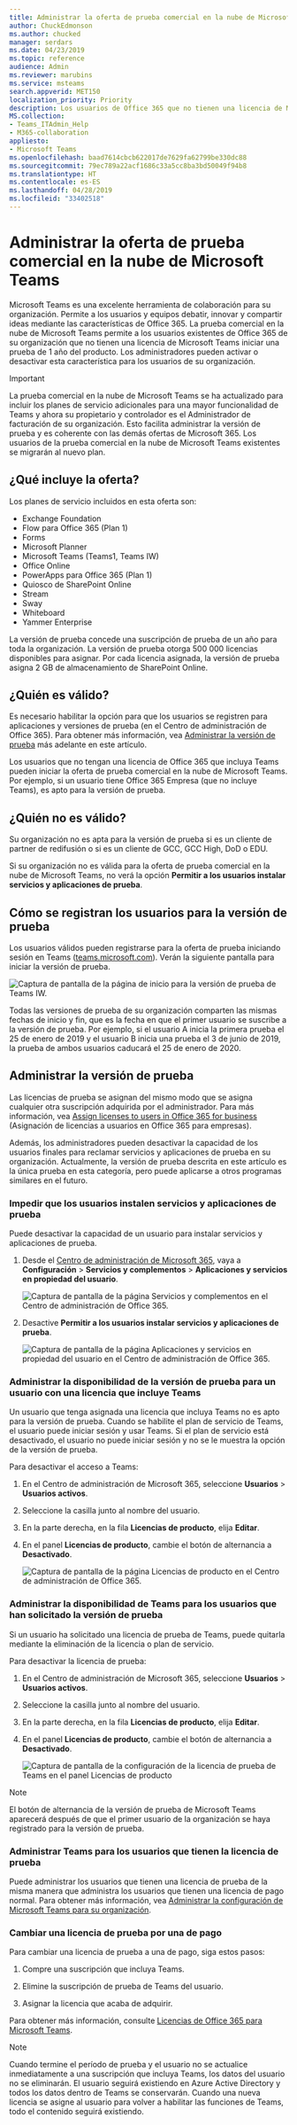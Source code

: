 ```yaml
---
title: Administrar la oferta de prueba comercial en la nube de Microsoft Teams
author: ChuckEdmonson
ms.author: chucked
manager: serdars
ms.date: 04/23/2019
ms.topic: reference
audience: Admin
ms.reviewer: marubins
ms.service: msteams
search.appverid: MET150
localization_priority: Priority
description: Los usuarios de Office 365 que no tienen una licencia de Microsoft Teams pueden iniciar una prueba de 1 año de Teams.
MS.collection:
- Teams_ITAdmin_Help
- M365-collaboration
appliesto:
- Microsoft Teams
ms.openlocfilehash: baad7614cbcb622017de7629fa62799be330dc88
ms.sourcegitcommit: 79ec789a22acf1686c33a5cc8ba3bd50049f94b8
ms.translationtype: HT
ms.contentlocale: es-ES
ms.lasthandoff: 04/28/2019
ms.locfileid: "33402518"
---
```

<a name="manage-the-microsoft-teams-commercial-cloud-trial-offer"></a>Administrar la oferta de prueba comercial en la nube de Microsoft Teams
=======================================================

Microsoft Teams es una excelente herramienta de colaboración para su organización. Permite a los usuarios y equipos debatir, innovar y compartir ideas mediante las características de Office 365. La prueba comercial en la nube de Microsoft Teams permite a los usuarios existentes de Office 365 de su organización que no tienen una licencia de Microsoft Teams iniciar una prueba de 1 año del producto. Los administradores pueden activar o desactivar esta característica para los usuarios de su organización.

> [!IMPORTANT]
> La prueba comercial en la nube de Microsoft Teams se ha actualizado para incluir los planes de servicio adicionales para una mayor funcionalidad de Teams y ahora su propietario y controlador es el Administrador de facturación de su organización. Esto facilita administrar la versión de prueba y es coherente con las demás ofertas de Microsoft 365. Los usuarios de la prueba comercial en la nube de Microsoft Teams existentes se migrarán al nuevo plan.

## <a name="whats-in-the-offer"></a>¿Qué incluye la oferta?

Los planes de servicio incluidos en esta oferta son:

- Exchange Foundation
- Flow para Office 365 (Plan 1)
- Forms
- Microsoft Planner
- Microsoft Teams (Teams1, Teams IW)
- Office Online
- PowerApps para Office 365 (Plan 1)
- Quiosco de SharePoint Online
- Stream
- Sway
- Whiteboard
- Yammer Enterprise 

La versión de prueba concede una suscripción de prueba de un año para toda la organización. La versión de prueba otorga 500 000 licencias disponibles para asignar. Por cada licencia asignada, la versión de prueba asigna 2 GB de almacenamiento de SharePoint Online. 

## <a name="who-is-eligible"></a>¿Quién es válido?

Es necesario habilitar la opción para que los usuarios se registren para aplicaciones y versiones de prueba (en el Centro de administración de Office 365). Para obtener más información, vea [Administrar la versión de prueba](#manage-the-trial) más adelante en este artículo. 

Los usuarios que no tengan una licencia de Office 365 que incluya Teams pueden iniciar la oferta de prueba comercial en la nube de Microsoft Teams. Por ejemplo, si un usuario tiene Office 365 Empresa (que no incluye Teams), es apto para la versión de prueba.

## <a name="who-is-not-eligible"></a>¿Quién no es válido?

Su organización no es apta para la versión de prueba si es un cliente de partner de redifusión o si es un cliente de GCC, GCC High, DoD o EDU.

Si su organización no es válida para la oferta de prueba comercial en la nube de Microsoft Teams, no verá la opción **Permitir a los usuarios instalar servicios y aplicaciones de prueba**.

## <a name="how-users-sign-up-for-the-trial"></a>Cómo se registran los usuarios para la versión de prueba

Los usuarios válidos pueden registrarse para la oferta de prueba iniciando sesión en Teams ([teams.microsoft.com](https://teams.microsoft.com)). Verán la siguiente pantalla para iniciar la versión de prueba. 

![Captura de pantalla de la página de inicio para la versión de prueba de Teams IW.](media/iw-trial-start-screen.png)

Todas las versiones de prueba de su organización comparten las mismas fechas de inicio y fin, que es la fecha en que el primer usuario se suscribe a la versión de prueba. Por ejemplo, si el usuario A inicia la primera prueba el 25 de enero de 2019 y el usuario B inicia una prueba el 3 de junio de 2019, la prueba de ambos usuarios caducará el 25 de enero de 2020.

## <a name="manage-the-trial"></a>Administrar la versión de prueba

Las licencias de prueba se asignan del mismo modo que se asigna cualquier otra suscripción adquirida por el administrador. Para más información, vea [Assign licenses to users in Office 365 for business](https://docs.microsoft.com/office365/admin/subscriptions-and-billing/assign-licenses-to-users?view=o365-worldwide) (Asignación de licencias a usuarios en Office 365 para empresas). 

Además, los administradores pueden desactivar la capacidad de los usuarios finales para reclamar servicios y aplicaciones de prueba en su organización. Actualmente, la versión de prueba descrita en este artículo es la única prueba en esta categoría, pero puede aplicarse a otros programas similares en el futuro. 

### <a name="prevent-users-from-installing-trial-apps-and-services"></a>Impedir que los usuarios instalen servicios y aplicaciones de prueba

Puede desactivar la capacidad de un usuario para instalar servicios y aplicaciones de prueba.

1. Desde el [Centro de administración de Microsoft 365](https://portal.office.com/adminportal/home), vaya a **Configuración** > **Servicios y complementos** > **Aplicaciones y servicios en propiedad del usuario**.

    ![Captura de pantalla de la página Servicios y complementos en el Centro de administración de Office 365.](media/iw-trial-enable-1.png)

2. Desactive **Permitir a los usuarios instalar servicios y aplicaciones de prueba**.

    ![Captura de pantalla de la página Aplicaciones y servicios en propiedad del usuario en el Centro de administración de Office 365.](media/iw-trial-enable-2.png)


### <a name="manage-trial-availability-for-a-user-with-a-license-that-includes-teams"></a>Administrar la disponibilidad de la versión de prueba para un usuario con una licencia que incluye Teams

Un usuario que tenga asignada una licencia que incluya Teams no es apto para la versión de prueba. Cuando se habilite el plan de servicio de Teams, el usuario puede iniciar sesión y usar Teams. Si el plan de servicio está desactivado, el usuario no puede iniciar sesión y no se le muestra la opción de la versión de prueba.

Para desactivar el acceso a Teams:

1. En el Centro de administración de Microsoft 365, seleccione **Usuarios** > **Usuarios activos**.

2. Seleccione la casilla junto al nombre del usuario.

3. En la parte derecha, en la fila **Licencias de producto**, elija **Editar**.

4. En el panel **Licencias de producto**, cambie el botón de alternancia a **Desactivado**.

    ![Captura de pantalla de la página Licencias de producto en el Centro de administración de Office 365.](media/iw-trial-enable-3.png)

### <a name="manage-teams-availability-for-users-who-already-claimed-the-trial"></a>Administrar la disponibilidad de Teams para los usuarios que han solicitado la versión de prueba

Si un usuario ha solicitado una licencia de prueba de Teams, puede quitarla mediante la eliminación de la licencia o plan de servicio.

Para desactivar la licencia de prueba:

1. En el Centro de administración de Microsoft 365, seleccione **Usuarios** > **Usuarios activos**.

2. Seleccione la casilla junto al nombre del usuario.

3. En la parte derecha, en la fila **Licencias de producto**, elija **Editar**.

4. En el panel **Licencias de producto**, cambie el botón de alternancia a **Desactivado**.

    ![Captura de pantalla de la configuración de la licencia de prueba de Teams en el panel Licencias de producto](media/iW-trial-enable-4.png)
    
>[!Note]
>El botón de alternancia de la versión de prueba de Microsoft Teams aparecerá después de que el primer usuario de la organización se haya registrado para la versión de prueba.

### <a name="manage-teams-for-users-who-have-the-trial-license"></a>Administrar Teams para los usuarios que tienen la licencia de prueba

Puede administrar los usuarios que tienen una licencia de prueba de la misma manera que administra los usuarios que tienen una licencia de pago normal. Para obtener más información, vea [Administrar la configuración de Microsoft Teams para su organización](enable-features-office-365.md).

### <a name="upgrade-users-from-the-trial-license"></a>Cambiar una licencia de prueba por una de pago

Para cambiar una licencia de prueba a una de pago, siga estos pasos:

1. Compre una suscripción que incluya Teams.

2. Elimine la suscripción de prueba de Teams del usuario.

3. Asignar la licencia que acaba de adquirir.

Para obtener más información, consulte [Licencias de Office 365 para Microsoft Teams](Office-365-licensing.md).

> [!NOTE]
> Cuando termine el período de prueba y el usuario no se actualice inmediatamente a una suscripción que incluya Teams, los datos del usuario no se eliminarán. El usuario seguirá existiendo en Azure Active Directory y todos los datos dentro de Teams se conservarán. Cuando una nueva licencia se asigne al usuario para volver a habilitar las funciones de Teams, todo el contenido seguirá existiendo. 